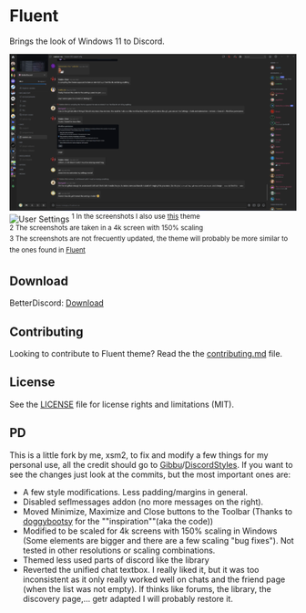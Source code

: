 # Fluent

Brings the look of Windows 11 to Discord.

![Server Chat](./screenshots/08-26-23-120804.png)
![User Settings](https://github.com/DiscordStyles/Fluent/assets/20338746/986f751f-e8fd-4f6c-aafd-1f669a29abf9)
<sup>1 In the screenshots I also use [this](https://betterdiscord.app/theme/RadialStatus) theme</sup><br/>
<sup>2 The screenshots are taken in a 4k screen with 150% scaling</sup><br/>
<sup>3 The screenshots are not frecuently updated, the theme will probably be more similar to the ones found in [Fluent](https://github.com/DiscordStyles/Fluent)</sup><br/>

## Download

BetterDiscord: [Download](https://github.com/xsm2/Fluent/releases/latest)

## Contributing

Looking to contribute to Fluent theme? Read the the [contributing.md](https://github.com/xms2/Fluent/blob/main/CONTRIBUTING.md) file.

## License

See the [LICENSE](https://github.com/xsm2/Fluent/blob/main/LICENSE.md) file for license rights and limitations (MIT).


## PD
This is a little fork by me, xsm2, to fix and modify a few things for my personal use, all the credit should go to [Gibbu](https://github.com/Gibbu)/[DiscordStyles](https://github.com/DiscordStyles). If you want to see the changes just look at the commits, but the most important ones are:

- A few style modifications. Less padding/margins in general.
- Disabled seflmessages addon (no more messages on the right).
- Moved Minimize, Maximize and Close buttons to the Toolbar (Thanks to [doggybootsy](https://github.com/doggybootsy/FluentCord) for the ""inspiration""(aka the code))
- Modified to be scaled for 4k screens with 150% scaling in Windows (Some elements are bigger and there are a few scaling "bug fixes"). Not tested in other resolutions or scaling combinations.
- Themed less used parts of discord like the library
- Reverted the unified chat textbox. I really liked it, but it was too inconsistent as it only really worked well on chats and the friend page (when the list was not empty). If thinks like forums, the library, the discovery page,... getr adapted I will probably restore it.
